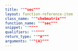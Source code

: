 ```yaml
---
title: """sec"""
layout: function-reference-item
class_name: """chebmatrix"""
function_name: """sec"""
snippet: """"""
qualifiers: """"""
return_type: """A"""
arguments: """(A)"""
---
```


